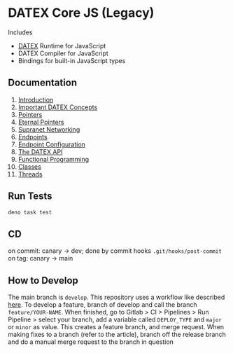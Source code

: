 # DATEX Core JS (Legacy)

Includes
 * [DATEX](https://github.com/unyt-org/datex-specification) Runtime for JavaScript
 * DATEX Compiler for JavaScript
 * Bindings for built-in JavaScript types

## Documentation

 1. [Introduction](./docs/manual/01%20Introduction.md)
 2. [Important DATEX Concepts](./docs/manual/02%20Important%20DATEX%20Concepts.md)
 3. [Pointers](./docs/manual/03%20Pointers.md)
 4. [Eternal Pointers](./docs/manual/04%20Eternal%20Pointers.md)
 5. [Supranet Networking](./docs/manual/05%20Supranet%20Networking.md)
 6. [Endpoints](./docs/manual/06%20Endpoints.md)
 7. [Endpoint Configuration](./docs/manual/07%20Endpoint%20Configuration.md)
 8. [The DATEX API](./docs/manual/08%20The%20DATEX%20API.md)
 9. [Functional Programming](./docs/manual/09%20Functional%20Programming.md)
 10. [Classes](./docs/manual/10%20Classes.md)
 11. [Threads](./docs/manual/11%20Threads.md)

## Run Tests
```bash
deno task test
```

## CD
on commit: canary -> dev; done by commit hooks `.git/hooks/post-commit`
on tag: canary -> main

## How to Develop
The main branch is `develop`. This repository uses a workflow like described [here](https://medium.com/trendyol-tech/semantic-versioning-and-gitlab-6bcd1e07c0b0).
To develop a feature, branch of develop and call the branch `feature/YOUR-NAME`. When finished, go to Gitlab > CI > Pipelines > Run Pipeline > select your branch, add a variable called `DEPLOY_TYPE` and `major` or `minor` as value.
This creates a feature branch, and merge request.
When making fixes to a branch (refer to the article), branch off the release branch and do a manual merge request to the branch in question
